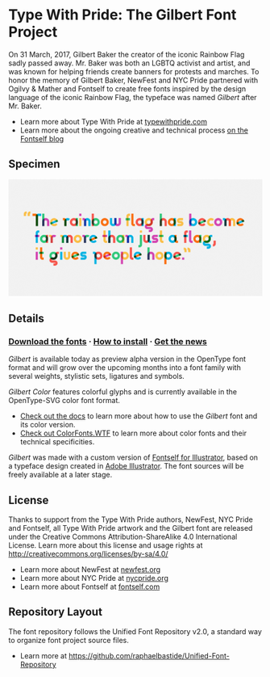 # Type With Pride: The Gilbert Font Project

On 31 March, 2017, Gilbert Baker the creator of the iconic Rainbow Flag sadly passed away. Mr. Baker was both an LGBTQ activist and artist, and was known for helping friends create banners for protests and marches. To honor the memory of Gilbert Baker, NewFest and NYC Pride partnered with Ogilvy & Mather and Fontself to create free fonts inspired by the design language of the iconic Rainbow Flag, the typeface was named *Gilbert* after Mr. Baker.

- Learn more about Type With Pride at [typewithpride.com](https://www.typewithpride.com)
- Learn more about the ongoing creative and technical process [on the Fontself blog](https://stories.fontself.com/type-with-pride-a-color-font-chronicle-bb61fda31566)

## Specimen

[![Gilbert Specimen](specimen.jpg)](https://www.typewithpride.com)

## Details

### [Download the fonts](https://github.com/Fontself/TypeWithPride/releases/download/1.003/Gilbert_1.003_alpha.zip) · [How to install](/documentation) · [Get the news](https://www.typewithpride.com/#get-the-news)

*Gilbert* is available today as preview alpha version in the OpenType font format and will grow over the upcoming months into a font family with several weights, stylistic sets, ligatures and symbols.

*Gilbert Color* features colorful glyphs and is currently available in the OpenType-SVG color font format.

- [Check out the docs](/documentation) to learn more about how to use the *Gilbert* font and its color version.
- [Check out ColorFonts.WTF](https://www.colorfonts.wtf) to learn more about color fonts and their technical specificities.

*Gilbert* was made with a custom version of [Fontself for Illustrator](https://www.fontself.com), based on a typeface design created in [Adobe Illustrator](https://www.adobe.com/illustrator). The font sources will be freely available at a later stage.

## License

Thanks to support from the Type With Pride authors, NewFest, NYC Pride and Fontself, all Type With Pride artwork and the Gilbert font are released under the Creative Commons Attribution-ShareAlike 4.0 International License. Learn more about this license and usage rights at <http://creativecommons.org/licenses/by-sa/4.0/>

- Learn more about NewFest at [newfest.org](http://newfest.org)
- Learn more about NYC Pride at [nycpride.org](https://www.nycpride.org)
- Learn more about Fontself at [fontself.com](https://www.fontself.com)

## Repository Layout

The font repository follows the Unified Font Repository v2.0, a standard way to organize font project source files. 

- Learn more at <https://github.com/raphaelbastide/Unified-Font-Repository>
